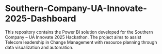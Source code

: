 # Southern-Company-UA-Innovate-2025-Dashboard
This repository contains the Power BI solution developed for the Southern Company – UA Innovate 2025 Hackathon. The project aims to assist Telecom leadership in Change Management with resource planning through data visualization and automation.
